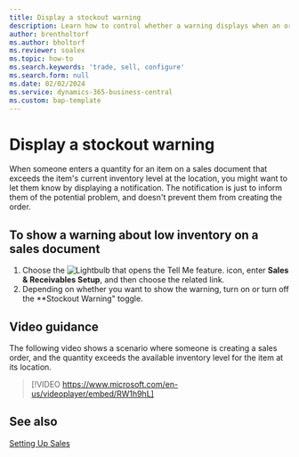 ```yaml
---
title: Display a stockout warning
description: Learn how to control whether a warning displays when an order quantity exceeds inventory levels for an item.
author: brentholtorf
ms.author: bholtorf
ms.reviewer: soalex
ms.topic: how-to
ms.search.keywords: 'trade, sell, configure'
ms.search.form: null
ms.date: 02/02/2024
ms.service: dynamics-365-business-central
ms.custom: bap-template
---
```


# Display a stockout warning

When someone enters a quantity for an item on a sales document that exceeds the item's current inventory level at the location, you might want to let them know by displaying a notification. The notification is just to inform them of the potential problem, and doesn't prevent them from creating the order.

## To show a warning about low inventory on a sales document

1. Choose the ![Lightbulb that opens the Tell Me feature.](media/ui-search/search_small.png "Tell me what you want to do") icon, enter **Sales & Receivables Setup**, and then choose the related link.
1. Depending on whether you want to show the warning, turn on or turn off the **Stockout Warning" toggle.

## Video guidance

The following video shows a scenario where someone is creating a sales order, and the quantity exceeds the available inventory level for the item at its location.

> [!VIDEO https://www.microsoft.com/en-us/videoplayer/embed/RW1h9hL]

## See also

[Setting Up Sales](sales-setup-sales.md)
